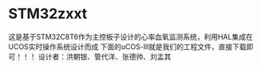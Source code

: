 # STM32zxxt
这是基于STM32C8T6作为主控板子设计的心率血氧监测系统，利用HAL集成在UCOS实时操作系统设计而成
下面的uCOS-lll就是我们的工程文件，直接下载即可！！！
设计者：洪朝银、管代洋、张德帅、刘孟其
